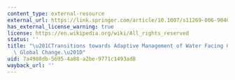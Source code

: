 ```yaml
---
content_type: external-resource
external_url: https://link.springer.com/article/10.1007/s11269-006-9040-4
has_external_license_warning: true
license: https://en.wikipedia.org/wiki/All_rights_reserved
status: ''
title: "\u201CTransitions towards Adaptive Management of Water Facing Climate and\
  \ Global Change.\u201D"
uid: 7a4988db-5695-4a88-a2be-9771c1493ad8
wayback_url: ''
---
```

